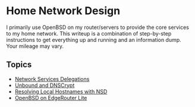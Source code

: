 # Home Network Design

I primarily use OpenBSD on my router/servers to provide the core services to my
home network. This writeup is a combination of step-by-step instructions to get
everything up and running and an information dump. Your mileage may vary.

## Topics

 * [Network Services Delegations](topics/network-services.md)
 * [Unbound and DNSCrypt](topics/dns-setup.md)
 * [Resolving Local Hostnames with NSD](topics/nsd.md)
 * [OpenBSD on EdgeRouter Lite](topics/obsd-erl.md)
